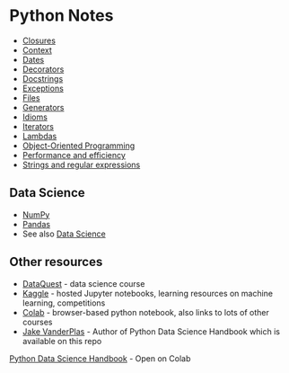 # Python Notes

- [Closures](./closures/)
- [Context](./context/)
- [Dates](./dates/)
- [Decorators](./decorators/)
- [Docstrings](./docstrings/)
- [Exceptions](./exceptions/)
- [Files](./files/)
- [Generators](./generators/)
- [Idioms](./idioms/)
- [Iterators](./iterators/)
- [Lambdas](./lambdas/)
- [Object-Oriented Programming](./oop/)
- [Performance and efficiency](./performance/)
- [Strings and regular expressions](./strings/)


## Data Science

- [NumPy](./numpy/)
- [Pandas](./pandas/)
- See also [Data Science](../datasci/)

## Other resources 
- [DataQuest](https://dataquest.io) - data science course
- [Kaggle](https://www.kaggle.com) - hosted Jupyter notebooks, learning resources on machine learning, competitions
- [Colab](https://colab.research.google.com/) - browser-based python notebook, also links to lots of other courses
- [Jake VanderPlas](https://github.com/jakevdp) - Author of Python Data Science Handbook which is available on this repo

[Python Data Science Handbook](https://colab.research.google.com/github/jakevdp/PythonDataScienceHandbook/blob/master/notebooks/00.00-Preface.ipynb) - Open on Colab
